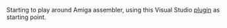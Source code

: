 Starting to play around Amiga assembler, using this Visual Studio [plugin](https://github.com/prb28/vscode-amiga-assembly) as starting point.
